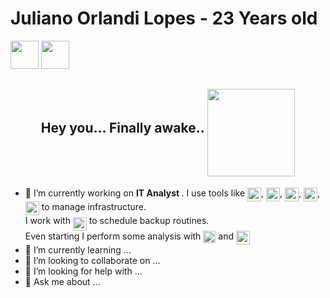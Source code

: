 <h1> Juliano Orlandi Lopes - 23 Years old</h1>
<div>
<a href = "mailto:juliano.orlandi22@gmail.com"><img src="https://cdn-icons-png.flaticon.com/512/5968/5968534.png" target="_blank" width = "45" height = "45"></a>
<a href="https://www.linkedin.com/in/juliano-orlandi-lopes-591932172/ target="_blank"><img src="https://cdn.jsdelivr.net/gh/devicons/devicon/icons/linkedin/linkedin-original.svg" width = "45" height = "45" target="_blank"></a>   
</div>

<h2 align= "center" style="background-image: 'https://images.alphacoders.com/203/203543.jpg'">  Hey you... Finally awake..  <img src="https://image.emojisky.com/456/544456-small.png" width="140" height="140" align = "middle"> </h2>

- 🔭 I’m currently working on <b>IT Analyst </b>. I use tools like 
<img src="https://cdn.jsdelivr.net/gh/devicons/devicon/icons/windows8/windows8-original.svg" width ="22" height ="22" align= "top"/>,
<img src="https://cdn.jsdelivr.net/gh/devicons/devicon/icons/linux/linux-plain.svg" width ="22" height ="22" align= "top" />, <img src="https://cdn.jsdelivr.net/gh/devicons/devicon/icons/grafana/grafana-original.svg" width ="22" height ="22" align= "top"/>, <img src="https://encrypted-tbn0.gstatic.com/images?q=tbn:ANd9GcQRGFFnKsrsNp2TmNykPLnPmZVyTTBg7tEP7-7m1k46DQ&s" width ="22" height ="22" align= "top"/>, <img src="https://tic.gal/wp-content/uploads/2017/11/PictoGlpi-1.png" width ="22" height ="22" align= "top"/> to manage infrastructure. <br> 
I work with
<img title="AWS" alt="AWS" src="https://raw.githubusercontent.com/Thomas-George-T/Thomas-George-T/master/assets/aws.svg" width="22" height="22" align = "middle" /> to schedule backup routines. <br>
Even starting I perform some analysis with
<img title="MySQL" alt="MySQL" src="https://raw.githubusercontent.com/Thomas-George-T/Thomas-George-T/master/assets/mysql.svg" width="20" height="20" align = "top" /> and <img title="Python" alt="Python" src="https://raw.githubusercontent.com/Thomas-George-T/Thomas-George-T/master/assets/python.svg" width="22" height="22" align = "top" /> <br>
- 🌱 I’m currently learning ...
- 👯 I’m looking to collaborate on ...
- 🤔 I’m looking for help with ...
- 💬 Ask me about ...



